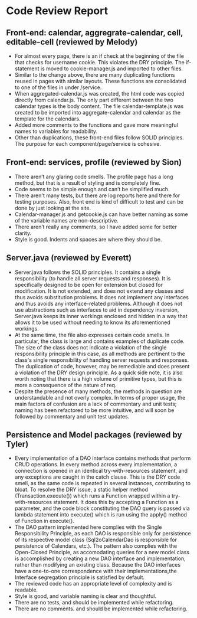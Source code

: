 # Code Review Report

## Front-end: calendar, aggregrate-calendar, cell, editable-cell (reviewed by Melody)
- For almost every page, there is an if check at the beginning of the file that checks for username cookie. This violates the DRY principle. The if-statement is moved to cookie-manager.js and imported to other files. 
- Similar to the change above, there are many duplicating functions reused in pages with similar layouts. These functions are consolidated to one of the files in under /service.
- When aggregated-calendar.js was created, the html code was copied directly from calendar.js. The only part different between the two calendar types is the body content. The file calendar-template.js was created to be imported into aggregate-calendar and calendar as the template for the calendars. 
- Added more comments to the functions and gave more meaningful names to variables for readability. 
- Other than duplications, these front-end files follow SOLID principles. The purpose for each component/page/service is cohesive. 

## Front-end: services, profile (reviewed by Sion)
-	There aren’t any glaring code smells. The profile page has a long method, but that is a result of styling and is completely fine. 
-	Code seems to be simple enough and can’t be simplified much. 
-	There aren't many tests, but there are log reports here and there for testing purposes. Also, front end is kind of difficult to test and can be done by just looking at the site.
-	Calendar-manager.js and getcookie.js can have better naming as some of the variable names are non-descriptive. 
-	There aren’t really any comments, so I have added some for better clarity.
-	Style is good. Indents and spaces are where they should be.

## Server.java (reviewed by Everett)
- Server.java follows the SOLID principles. It contains a single responsibility (to handle all server requests and responses). It is specifically designed to be open for extension but closed for modification. It is not extended, and does not extend any classes and thus avoids substitution problems. It does not implement any interfaces and thus avoids any interface-related problems. Although it does not use abstractions such as interfaces to aid in dependency inversion, Server.java keeps its inner workings enclosed and hidden in a way that allows it to be used without needing to know its aforementioned workings.
- At the same time, the file also expresses certain code smells. In particular, the class is large and contains examples of duplicate code. The size of the class does not indicate a violation of the single responsibility principle in this case, as all methods are pertinent to the class's single responsibility of handling server requests and responses. The duplication of code, however, may be remediable and does present a violation of the DRY design principle. As a quick side note, it is also worth noting that there is a high volume of primitive types, but this is more a consequence of the nature of req.
- Despite the presence of many methods, the methods in question are understandable and not overly complex. In terms of proper usage, the main factors of confusion are a lack of commentary and unit tests; naming has been refactored to be more intuitive, and will soon be followed by commentary and unit test updates.

## Persistence and Model packages (reviewed by Tyler)
- Every implementation of a DAO interface contains methods that perform CRUD operations. In every method across every implementation, a connection is opened in an identical try-with-resources statement, and any exceptions are caught in the catch clause. This is the DRY code smell, as the same code is repeated in several instances, contributing to bloat. To resolve the DRY issue, a static helper method (Transaction.execute()) which runs a Function wrapped within a try-with-resources statement. It does this by accepting a Function as a parameter, and the code block constituting the DAO query is passed via lambda statement into execute() which is run using the apply() method of Function in execute().
- The DAO pattern implemented here complies with the Single Responsibility Principle, as each DAO is responsible only for persistence of its respective model class (Sql2oCalendarDao is responsible for persistence of Calendars, etc.). The pattern also complies with the Open-Closed Principle, as accomodating queries for a new model class is accomplished by creating a new DAO interface and implementation, rather than modifying an existing class. Because the DAO interfaces have a one-to-one correspondence with their implementations,the Interface segregation principle is satisfied by default. 
- The reviewed code has an appropriate level of complexity and is readable.
- Style is good, and variable naming is clear and thoughtful.
- There are no tests, and should be implemented while refactoring.
- There are no comments. and should be implemented while refactoring.
